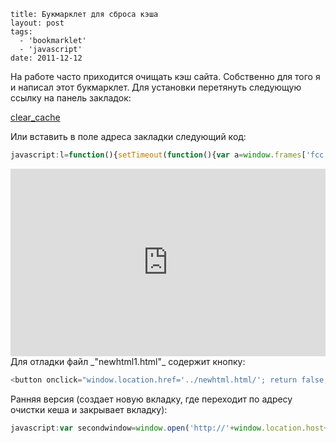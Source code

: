 ```
title: Букмарклет для сброса кэша
layout: post
tags:
  - 'bookmarklet'
  - 'javascript'
date: 2011-12-12
```

На работе часто приходится очищать кэш сайта. Собственно для того я и написал этот букмарклет.
Для установки перетянуть следующую ссылку на панель закладок:

<a class="bookmarklet" href="javascript:l=function(){setTimeout(function(){var a=window.frames['fcc'].location.pathname.split('/');if(a[a.length-2]=='admin'){f.style.display='none';m.setAttribute('style',lol+'background:#093;border:1px solid #093;color:#FFF');d.innerHTML='Success!';window.location.reload();}else{f.style.display='block';m.setAttribute('style',lol+'background:#C00;border:1px solid #C00;color:#FFF');d.innerHTML='Authorization...';}},100);};var lol='position:fixed;z-index:9999;top:9px;left:50%;margin-left:-128px;width:256px;box-shadow:0 2px 4px rgba(0,0,0,0.2);border-radius:2px;text-align:center;font:14px/25px sans-serif;overflow:hidden;';if(!document.getElementById('mcc')){var m=document.createElement('div');var f=document.createElement('iframe');var d=document.createElement('div');m.setAttribute('style',lol+'background:#F9EDBE;border:1px solid #F0C36D;color:#000');m.setAttribute('id','mcc');f.setAttribute('name','fcc');f.setAttribute('id','fcc');f.setAttribute('onLoad','l();');f.setAttribute('src','/admin/admin/clear_cache/');f.setAttribute('style','display:none;border:none;height:290px;width:100%');d.setAttribute('style','cursor:pointer');d.setAttribute('onclick','document.getElementById(\'mcc\').style.display=\'none\';return false');d.innerHTML='Clearing Cache...';m.appendChild(d);m.appendChild(f);document.body.appendChild(m);}else{var m=document.getElementById('mcc');var d=m.getElementsByTagName('div')[0];var f=document.getElementById('fcc');m.style.display='block';}void(0);" title="Сбросить кэш">clear_cache</a>

Или вставить в поле адреса закладки следующий код:

```javascript
javascript:l=function(){setTimeout(function(){var a=window.frames['fcc'].location.pathname.split('/');if(a[a.length-2]=='admin'){f.style.display='none';m.setAttribute('style',lol+'background:#093;border:1px solid #093;color:#FFF');d.innerHTML='Success!';window.location.reload();}else{f.style.display='block';m.setAttribute('style',lol+'background:#C00;border:1px solid #C00;color:#FFF');d.innerHTML='Authorization...';}},100);};var lol='position:fixed;z-index:9999;top:9px;left:50%;margin-left:-128px;width:256px;box-shadow:0 2px 4px rgba(0,0,0,0.2);border-radius:2px;text-align:center;font:14px/25px sans-serif;overflow:hidden;';if(!document.getElementById('mcc')){var m=document.createElement('div');var f=document.createElement('iframe');var d=document.createElement('div');m.setAttribute('style',lol+'background:#F9EDBE;border:1px solid #F0C36D;color:#000');m.setAttribute('id','mcc');f.setAttribute('name','fcc');f.setAttribute('id','fcc');f.setAttribute('onLoad','l();');f.setAttribute('src','/admin/admin/clear_cache/');f.setAttribute('style','display:none;border:none;height:290px;width:100%');d.setAttribute('style','cursor:pointer');d.setAttribute('onclick','document.getElementById(\'mcc\').style.display=\'none\';return false');d.innerHTML='Clearing Cache...';m.appendChild(d);m.appendChild(f);document.body.appendChild(m);}else{var m=document.getElementById('mcc');var d=m.getElementsByTagName('div')[0];var f=document.getElementById('fcc');m.style.display='block';}void(0);
```


<iframe allowfullscreen="allowfullscreen" frameborder="0" src="https://jsfiddle.net/VovanR/tLjLX/5/embedded/" style="height: 300px; width: 100%;"></iframe>
Для отладки файл _"newhtml1.html"_ содержит кнопку:

```javascript
<button onclick="window.location.href='../newhtml.html/'; return false;">Reload Frame</button>
```

Ранняя версия (создает новую вкладку, где переходит по адресу очистки кеша и закрывает вкладку):

```javascript
javascript:var secondwindow=window.open('http://'+window.location.host+'/admin/admin/clear_cache');window.setTimeout("lol()",2000);var lol=function(){if(secondwindow && !secondwindow.closed)secondwindow.close();};void(0);
```
